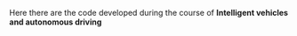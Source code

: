 Here there are the code developed during the course of **Intelligent vehicles and autonomous driving**
